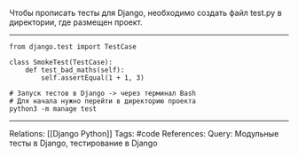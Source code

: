 Чтобы прописать тесты для Django, необходимо создать файл test.py в директории, где размещен проект. 

___
```
from django.test import TestCase

class SmokeTest(TestCase):
	def test_bad_maths(self):
		self.assertEqual(1 + 1, 3)

# Запуск тестов в Django -> через терминал Bash
# Для начала нужно перейти в директорию проекта
python3 -m manage test
```
___
Relations: [[Django Python]] 
Tags: #code
References: 
Query: Модульные тесты в Django, тестирование в Django